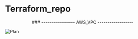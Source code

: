 # Terraform_repo
<p align="center">
###  ----------------- AWS_VPC  ------------------

</p>

![Plan](https://user-images.githubusercontent.com/26357600/185609253-1420ce4e-7c5c-4b02-ab3f-763c8daec89f.png)


